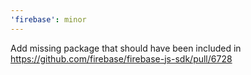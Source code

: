 ```yaml
---
'firebase': minor
---
```


Add missing package that should have been included in https://github.com/firebase/firebase-js-sdk/pull/6728
